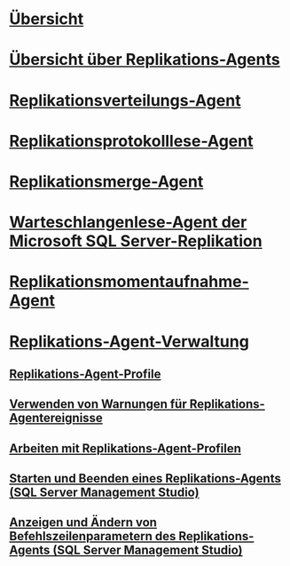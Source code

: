 # [Übersicht](replication-agents.md)  
# [Übersicht über Replikations-Agents](replication-agents-overview.md)  
# [Replikationsverteilungs-Agent](replication-distribution-agent.md)  
# [Replikationsprotokolllese-Agent](replication-log-reader-agent.md)  
# [Replikationsmerge-Agent](replication-merge-agent.md)  
# [Warteschlangenlese-Agent der Microsoft SQL Server-Replikation](replication-queue-reader-agent.md)  
# [Replikationsmomentaufnahme-Agent](replication-snapshot-agent.md)  
# [Replikations-Agent-Verwaltung](replication-agent-administration.md)  
## [Replikations-Agent-Profile](replication-agent-profiles.md)  
## [Verwenden von Warnungen für Replikations-Agentereignisse](use-alerts-for-replication-agent-events.md)  
## [Arbeiten mit Replikations-Agent-Profilen](work-with-replication-agent-profiles.md)  
## [Starten und Beenden eines Replikations-Agents (SQL Server Management Studio)](start-and-stop-a-replication-agent-sql-server-management-studio.md)  
## [Anzeigen und Ändern von Befehlszeilenparametern des Replikations-Agents (SQL Server Management Studio)](view-and-modify-replication-agent-command-prompt-parameters.md)  
